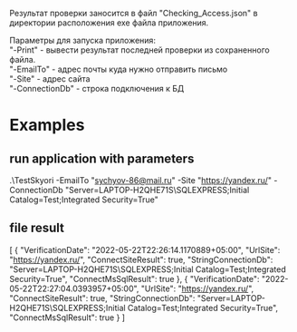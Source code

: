 Результат проверки заносится в файл "Checking_Access.json" в директории расположения exe файла приложения.

Параметры для запуска приложения:</br>
"-Print"  - вывести результат последней проверки из сохраненного файла.</br>
"-EmailTo" - адрес почты куда нужно отправить письмо</br>
"-Site" - адрес сайта</br>
"-ConnectionDb" - строка подключения к БД</br>


# Examples
## run application with parameters
.\TestSkyori -EmailTo "sychyov-86@mail.ru" -Site "https://yandex.ru/" -ConnectionDb "Server=LAPTOP-H2QHE71S\SQLEXPRESS;Initial Catalog=Test;Integrated Security=True"
## file result
[
  {
    "VerificationDate": "2022-05-22T22:26:14.1170889+05:00",
    "UrlSite": "https://yandex.ru/",
    "ConnectSiteResult": true,
    "StringConnectionDb": "Server=LAPTOP-H2QHE71S\\SQLEXPRESS;Initial Catalog=Test;Integrated Security=True",
    "ConnectMsSqlResult": true
  },
  {
    "VerificationDate": "2022-05-22T22:27:04.0393957+05:00",
    "UrlSite": "https://yandex.ru/",
    "ConnectSiteResult": true,
    "StringConnectionDb": "Server=LAPTOP-H2QHE71S\\SQLEXPRESS;Initial Catalog=Test;Integrated Security=True",
    "ConnectMsSqlResult": true
  }
]
